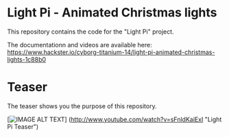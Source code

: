# Light Pi - Animated Christmas lights
This repository contains the code for the "Light Pi" project. 

The documentationn and videos are available here:
https://www.hackster.io/cyborg-titanium-14/light-pi-animated-christmas-lights-1c88b0

# Teaser
The teaser shows you the purpose of this repository.

[![IMAGE ALT TEXT](http://img.youtube.com/vi/sFnldKaiExI/0.jpg)]
(http://www.youtube.com/watch?v=sFnldKaiExI "Light Pi Teaser")
